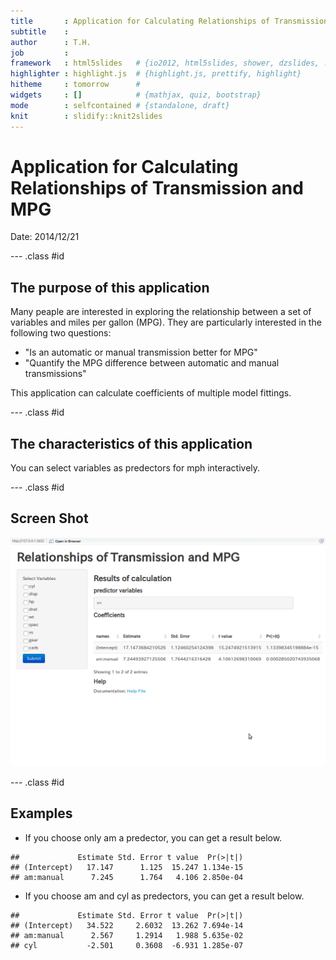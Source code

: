 ```yaml
---
title       : Application for Calculating Relationships of Transmission and MPG
subtitle    : 
author      : T.H.
job         : 
framework   : html5slides   # {io2012, html5slides, shower, dzslides, ...}
highlighter : highlight.js  # {highlight.js, prettify, highlight}
hitheme     : tomorrow      # 
widgets     : []            # {mathjax, quiz, bootstrap}
mode        : selfcontained # {standalone, draft}
knit        : slidify::knit2slides
---
```


# Application for Calculating Relationships of Transmission and MPG

Date: 2014/12/21

--- .class #id 

## The purpose of this application

Many peaple are interested in
exploring the relationship between a set of variables and miles per
gallon (MPG).
They are particularly interested in the following two questions:
* "Is an automatic or manual transmission better for MPG"
* "Quantify the MPG difference between automatic and manual transmissions"

This application can calculate coefficients of multiple model
fittings.

--- .class #id 

## The characteristics of this application

You can select variables as predectors for mph interactively.

--- .class #id 
## Screen Shot

![Screen Shot](ScreenShot.png)

--- .class #id 
## Examples



* If you choose only am a predector, you can get a result below.


```
##             Estimate Std. Error t value  Pr(>|t|)
## (Intercept)   17.147      1.125  15.247 1.134e-15
## am:manual      7.245      1.764   4.106 2.850e-04
```

* If you choose am and cyl as predectors, you can get a result below.


```
##             Estimate Std. Error t value  Pr(>|t|)
## (Intercept)   34.522     2.6032  13.262 7.694e-14
## am:manual      2.567     1.2914   1.988 5.635e-02
## cyl           -2.501     0.3608  -6.931 1.285e-07
```
